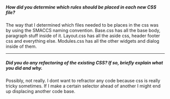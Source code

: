 ##### How did you determine which rules should be placed in each new CSS file?
The way that I determined which files needed to be places in the css was by using the SMACCS naming convention. Base.css has all the base body, paragraph stuff inside of it. Layout.css has all the aside css, header footer css and everything else. Modules.css has all the other widgets and dialog inside of them.

---

##### Did you do any refactoring of the existing CSS? If so, briefly explain what you did and why.

Possibly, not really. I dont want to refractor any code because css is really tricky sometimes. If I make a certain selector ahead of another I might end up displacing another code base.
